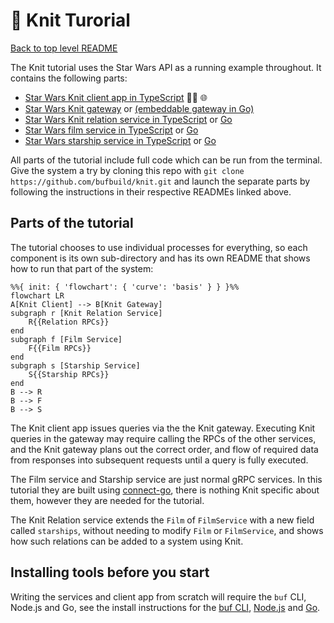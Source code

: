 # 🧶 Knit Turorial

[Back to top level README]

The Knit tutorial uses the Star Wars API as a running example
throughout. It contains the following parts:

* [Star Wars Knit client app in TypeScript](/tutorial/starwars-knit-client-app-ts) 🧑‍💻 🌐
* [Star Wars Knit gateway](/tutorial/starwars-knit-gateway-standalone) or [(embeddable gateway in Go)](/tutorial/starwars-knit-gateway-go)
* [Star Wars Knit relation service in TypeScript](/tutorial/starwars-knit-relation-service-ts) or [Go](/tutorial/starwars-knit-relation-service-go)
* [Star Wars film service in TypeScript](/tutorial/starwars-film-service-ts) or [Go](/tutorial/starwars-film-service-go)
* [Star Wars starship service in TypeScript](/tutorial/starwars-starship-service-ts) or [Go](/tutorial/starwars-starship-service-go)

All parts of the tutorial include full code which can be run from the
terminal. Give the system a try by cloning this repo with 
`git clone https://github.com/bufbuild/knit.git` and launch the
separate parts by following the instructions in their respective READMEs
linked above. 

## Parts of the tutorial
The tutorial chooses to use individual processes for everything, so each
component is its own sub-directory and has its own README that shows how
to run that part of the system:

```mermaid
%%{ init: { 'flowchart': { 'curve': 'basis' } } }%%
flowchart LR
A[Knit Client] --> B[Knit Gateway]
subgraph r [Knit Relation Service]
    R{{Relation RPCs}}
end
subgraph f [Film Service]
    F{{Film RPCs}}
end
subgraph s [Starship Service]
    S{{Starship RPCs}}
end
B --> R
B --> F
B --> S
```

The Knit client app issues queries via the the Knit gateway. Executing
Knit queries in the gateway may require calling the RPCs of the other
services, and the Knit gateway plans out the correct order, and flow 
of required data from responses into subsequent requests until a query
is fully executed.

The Film service and Starship service are just normal gRPC services.
In this tutorial they are built using [connect-go], there is nothing
Knit specific about them, however they are needed for the tutorial.

The Knit Relation service extends the `Film` of `FilmService` with a
new field called `starships`, without needing to modify `Film` or
`FilmService`, and shows how such relations can be added to a system
using Knit.

## Installing tools before you start
Writing the services and client app from scratch will require the
`buf` CLI, Node.js and Go, see the install instructions for the
[buf CLI], [Node.js] and [Go].

[Knit README]: https://github.com/bufbuild/knit/
[Back to top level README]: https://github.com/bufbuild/knit/
[knit-ts]: https://github.com/bufbuild/knit-ts/
[knit-go]: https://github.com/bufbuild/knit-go/
[connect-go]: https://github.com/bufbuild/connect-go
[connect-es]: https://github.com/bufbuild/connect-es
[buf cli]: https://buf.build/docs/installation/
[node.js]: https://nodejs.org/en
[go]: https://go.dev/